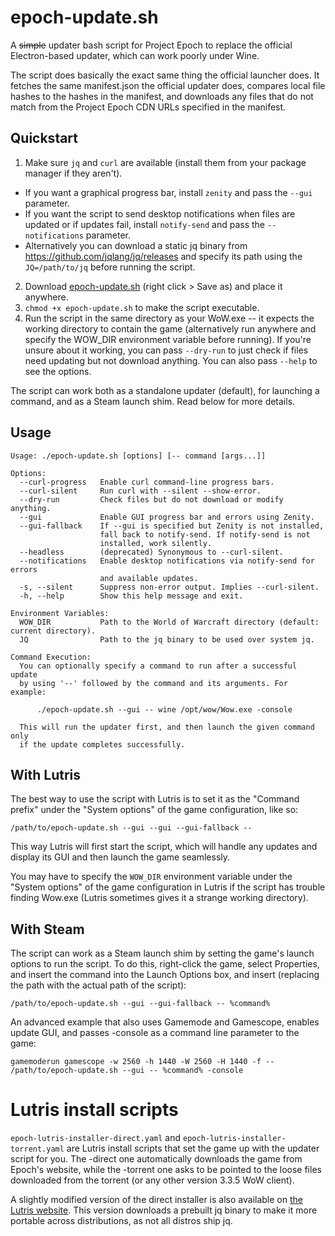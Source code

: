 # epoch-update.sh

A ~~simple~~ updater bash script for Project Epoch to replace the official Electron-based updater, which can work poorly under Wine.

The script does basically the exact same thing the official launcher does. It fetches the same manifest.json the official updater does, compares local file hashes to the hashes in the manifest, and downloads any files that do not match from the Project Epoch CDN URLs specified in the manifest.

## Quickstart

1. Make sure `jq` and `curl` are available (install them from your package manager if they aren't).
  - If you want a graphical progress bar, install `zenity` and pass the `--gui` parameter.
  - If you want the script to send desktop notifications when files are updated or if updates fail, install `notify-send` and pass the `--notifications` parameter.
  - Alternatively you can download a static jq binary from https://github.com/jqlang/jq/releases and specify its path using the `JQ=/path/to/jq` before running the script.
2. Download [epoch-update.sh](https://github.com/brndd/epoch-update.sh/raw/refs/heads/master/epoch-update.sh) (right click > Save as) and place it anywhere.
3. `chmod +x epoch-update.sh` to make the script executable.
4. Run the script in the same directory as your WoW.exe -- it expects the working directory to contain the game (alternatively run anywhere and specify the WOW_DIR environment variable before running). If you're unsure about it working, you can pass `--dry-run` to just check if files need updating but not download anything. You can also pass `--help` to see the options.

The script can work both as a standalone updater (default), for launching a command, and as a Steam launch shim. Read below for more details.

## Usage

```
Usage: ./epoch-update.sh [options] [-- command [args...]]

Options:
  --curl-progress   Enable curl command-line progress bars.
  --curl-silent     Run curl with --silent --show-error.
  --dry-run         Check files but do not download or modify anything.
  --gui             Enable GUI progress bar and errors using Zenity.
  --gui-fallback    If --gui is specified but Zenity is not installed,
                    fall back to notify-send. If notify-send is not
                    installed, work silently.
  --headless        (deprecated) Synonymous to --curl-silent.
  --notifications   Enable desktop notifications via notify-send for errors
                    and available updates.
  -s, --silent      Suppress non-error output. Implies --curl-silent.
  -h, --help        Show this help message and exit.

Environment Variables:
  WOW_DIR           Path to the World of Warcraft directory (default: current directory).
  JQ                Path to the jq binary to be used over system jq.
  
Command Execution:
  You can optionally specify a command to run after a successful update
  by using '--' followed by the command and its arguments. For example:

      ./epoch-update.sh --gui -- wine /opt/wow/Wow.exe -console

  This will run the updater first, and then launch the given command only
  if the update completes successfully.

```

## With Lutris

The best way to use the script with Lutris is to set it as the "Command prefix" under the "System options" of the game configuration, like so:

`/path/to/epoch-update.sh --gui --gui --gui-fallback --`

This way Lutris will first start the script, which will handle any updates and display its GUI and then launch the game seamlessly.

You may have to specify the `WOW_DIR` environment variable under the "System options" of the game configuration in Lutris if the script has trouble finding Wow.exe (Lutris sometimes gives it a strange working directory).

## With Steam

The script can work as a Steam launch shim by setting the game's launch options to run the script. To do this, right-click the game, select Properties, and insert the command into the Launch Options box, and insert (replacing the path with the actual path of the script):

`/path/to/epoch-update.sh --gui --gui-fallback -- %command%`

An advanced example that also uses Gamemode and Gamescope, enables update GUI, and passes -console as a command line parameter to the game:

`gamemoderun gamescope -w 2560 -h 1440 -W 2560 -H 1440 -f -- /path/to/epoch-update.sh --gui -- %command% -console`


# Lutris install scripts

`epoch-lutris-installer-direct.yaml` and `epoch-lutris-installer-torrent.yaml` are Lutris install scripts that set the game up with the updater script for you. The -direct one automatically downloads the game from Epoch's website, while the -torrent one asks to be pointed to the loose files downloaded from the torrent (or any other version 3.3.5 WoW client).

A slightly modified version of the direct installer is also available on [the Lutris website](https://lutris.net/games/project-epoch/). This version downloads a prebuilt jq binary to make it more portable across distributions, as not all distros ship jq.
